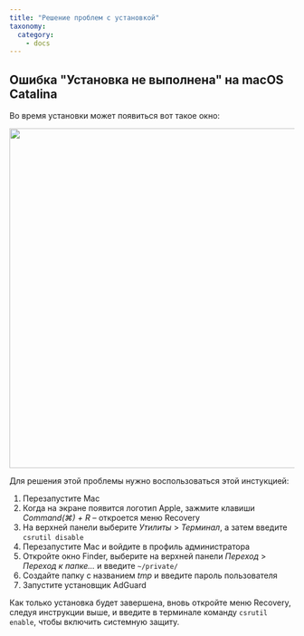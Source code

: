 ```yaml
---
title: "Решение проблем с установкой"
taxonomy:
  category:
    - docs
---
```


## Ошибка "Установка не выполнена" на macOS Catalina

Во время установки может появиться вот такое окно:

<img src="https://cdn.adguard.com/public/Adguard/kb/MAC/macerrorscreenRU.png" width="600" />

Для решения этой проблемы нужно воспользоваться этой инстукцией:

1. Перезапустите Mac
2. Когда на экране появится логотип Apple, зажмите клавиши _Command(⌘) + R_ – откроется меню Recovery
3. На верхней панели выберите _Утилиты_ > _Терминал_, а затем введите `csrutil disable`
4. Перезапустите Mac и войдите в профиль администратора
5. Откройте окно Finder, выберите на верхней панели _Переход_ > _Переход к папке..._ и введите `~/private/`
6. Создайте папку с названием _tmp_ и введите пароль пользователя
7. Запустите установщик AdGuard

Как только установка будет завершена, вновь откройте меню Recovery, следуя инструкции выше, и введите в терминале команду `csrutil enable`, чтобы включить системную защиту.
